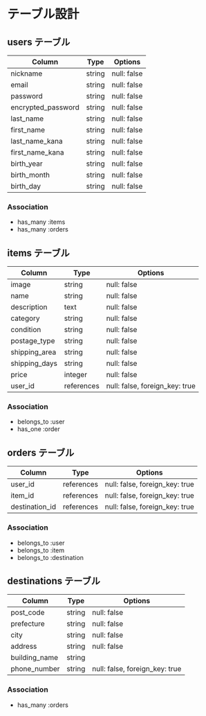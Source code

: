 # テーブル設計

## users テーブル

| Column             | Type   | Options     |
|--------------------|--------|-------------|
| nickname           | string | null: false |
| email              | string | null: false |
| password           | string | null: false |
| encrypted_password | string | null: false |
| last_name          | string | null: false |
| first_name         | string | null: false |
| last_name_kana     | string | null: false |
| first_name_kana    | string | null: false |
| birth_year         | string | null: false |
| birth_month        | string | null: false |
| birth_day          | string | null: false |

### Association
- has_many :items
- has_many :orders

## items テーブル

| Column        | Type       | Options                        |
|---------------|------------|--------------------------------|
| image         | string     | null: false                    |
| name          | string     | null: false                    |
| description   | text       | null: false                    |
| category      | string     | null: false                    |
| condition     | string     | null: false                    |
| postage_type  | string     | null: false                    |
| shipping_area | string     | null: false                    |
| shipping_days | string     | null: false                    |
| price         | integer    | null: false                    |
| user_id       | references | null: false, foreign_key: true |

### Association
- belongs_to :user
- has_one :order

## orders テーブル

| Column         | Type       | Options                        |
|----------------|------------|--------------------------------|
| user_id        | references | null: false, foreign_key: true |
| item_id        | references | null: false, foreign_key: true |
| destination_id | references | null: false, foreign_key: true |

### Association

- belongs_to :user
- belongs_to :item
- belongs_to :destination

## destinations テーブル

| Column         | Type        | Options                        |
|----------------|-------------|--------------------------------|
| post_code      | string      | null: false                    |
| prefecture     | string      | null: false                    |
| city           | string      | null: false                    |
| address        | string      | null: false                    |
| building_name  | string      |                                |
| phone_number   | string      | null: false, foreign_key: true |

### Association

- has_many :orders